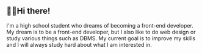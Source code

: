 ## 🖐🏻Hi there!

I'm a high school student who dreams of becoming a front-end developer.<br/>
My dream is to be a front-end developer, but I also like to do web design or study various things such as DBMS.
My current goal is to improve my skills and I will always study hard about what I am interested in.
